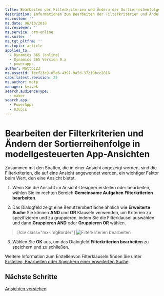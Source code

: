 ```yaml
---
title: Bearbeiten der Filterkriterien und Ändern der Sortierreihenfolge in modellgesteuerten App-Ansichten mit PowerApps | MicrosoftDocs
description: Informationen zum Bearbeiten der Filterkriterien und Ändern der Sortierreihenfolge in Ansichten
ms.custom: ''
ms.date: 06/13/2018
ms.reviewer: ''
ms.service: crm-online
ms.suite: ''
ms.tgt_pltfrm: ''
ms.topic: article
applies_to:
  - Dynamics 365 (online)
  - Dynamics 365 Version 9.x
  - powerapps
author: Mattp123
ms.assetid: fecf23c9-05e6-4397-9a5d-37210bcc2816
caps.latest.revision: 25
ms.author: matp
manager: kvivek
search.audienceType:
  - maker
search.app:
  - PowerApps
  - D365CE
---
```

# <a name="edit-filter-criteria-and-change-sort-order-in-model-driven-app-views"></a>Bearbeiten der Filterkriterien und Ändern der Sortierreihenfolge in modellgesteuerten App-Ansichten

<a name="BKMK_EditFilterCriteria"></a>   

Zusammen mit den Spalten, die in einer Ansicht angezeigt werden, sind die Filterkriterien, die auf eine Ansicht angewendet werden, ein wichtiger Faktor beim Wert, den eine Ansicht bietet.  
  
1.  Wenn Sie die Ansicht im Ansicht-Designer erstellen oder bearbeiten, wählen Sie im rechten Bereich **Gemeinsame Aufgaben** **Filterkriterien bearbeiten**.  
  
2.  Das Dialogfeld zeigt eine Benutzeroberfläche ähnlich wie **Erweiterte Suche** Sie können **AND** und **OR** Klauseln verwenden, um Kriterien zu spezifizieren und zu gruppieren, indem Sie die Filterklausel auswählen und dann **Gruppieren AND** oder **Gruppieren OR** wählen.  

  > [!div class="mx-imgBorder"] 
  > ![Filterkriterien bearbeiten](media/edit-filter-criteria.png)
  
3.  Wählen Sie **OK** aus, um das Dialogfeld **Filterkriterien bearbeiten** zu speichern und zu schließen.  
  
 Weitere Information zum Erstellenvon Filterklauseln finden Sie unter [Erstellen, Bearbeiten oder Speichern einer erweiterten Suche](https://docs.microsoft.com/dynamics365/customer-engagement/basics/save-advanced-find-search).   
 
## <a name="next-steps"></a>Nächste Schritte
[Ansichten verstehen](create-edit-views.md)
